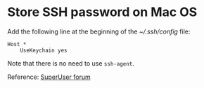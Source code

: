 # Store SSH password on Mac OS

Add the following line at the beginning of the *~/.ssh/config* file:

```
Host *
    UseKeychain yes
```

Note that there is no need to use `ssh-agent`.

Reference: [SuperUser forum](https://superuser.com/questions/1127067/macos-keeps-asking-my-ssh-passphrase-since-i-updated-to-sierra)